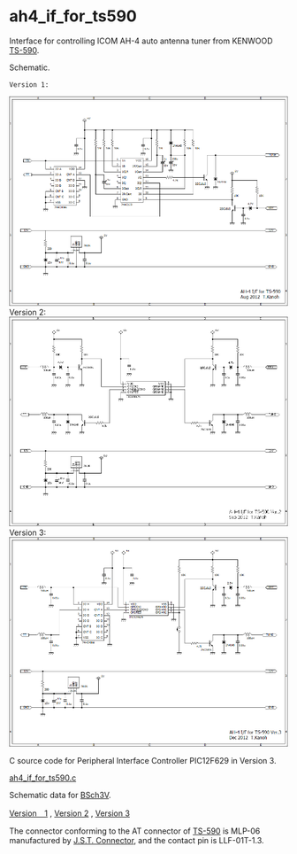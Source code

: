 # ah4_if_for_ts590
Interface for controlling ICOM AH-4 auto antenna tuner from KENWOOD [TS-590](http://www.kenwood.com/usa/com/amateur/ts-590sg/ "TS-590").

Schematic.

    Version 1: 
   ![ah4_if_for_ts590.PNG](ah4_if_for_ts590.PNG)
    Version 2: 
   ![ah4_if_for_ts590_2.PNG](ah4_if_for_ts590_2.PNG)
    Version 3: 
   ![ah4_if_for_ts590_3.PNG](ah4_if_for_ts590_3.PNG)

C source code for Peripheral Interface Controller PIC12F629 in Version 3.

   [ah4_if_for_ts590.c](ah4_if_for_ts590.c)

Schematic data for [BSch3V](https://www.suigyodo.com/online/schsoft.htm "BSch3V").

   [Version　1](ah4_if_for_ts590.CE3) ,
   [Version 2](ah4_if_for_ts590_2.CE3) ,
   [Version 3](ah4_if_for_ts590_3.CE3)

The connector conforming to the AT connector of [TS-590](http://www.kenwood.com/usa/com/amateur/ts-590sg/ "TS-590") is MLP-06 manufactured by [J.S.T. Connector](http://www.jst-mfg.com/index_e.php "J.S.T. Connector"), and the contact pin is LLF-01T-1.3.
